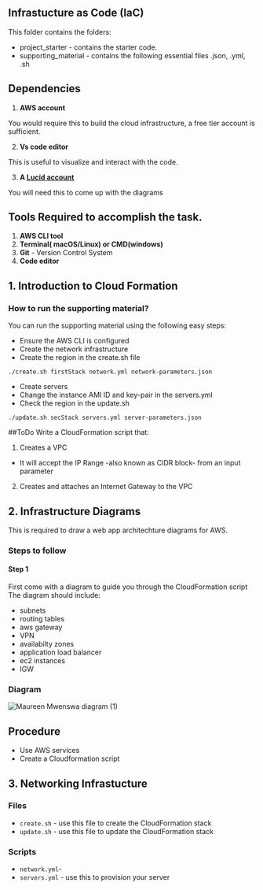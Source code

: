 ## Infrastucture as Code (IaC)

This folder contains the folders:
*  project_starter - contains the starter code.
*  supporting_material - contains the following essential files .json, .yml, .sh 

## Dependencies

1. **AWS account**


You would require this to build the cloud infrastructure, a free tier account is sufficient.

2. **Vs code editor**

This is useful to visualize and interact with the code.

3. **A [Lucid account](https://www.lucidchart.com)** 

You will need this to come up with the diagrams

## Tools Required to accomplish the task.

1. **AWS CLI tool**
2. **Terminal( macOS/Linux) or CMD(windows)**
3. **Git** - Version Control System
4. **Code editor**


## 1. Introduction to Cloud Formation

### How to run the supporting material?

You can run the supporting material using the following easy steps:

- Ensure the AWS CLI is configured
- Create the network infrastructure 
- Create the region in the create.sh file
```
./create.sh firstStack network.yml network-parameters.json
```

- Create servers
- Change the instance AMI ID and key-pair in the servers.yml
- Check the region in the update.sh
```
./update.sh secStack servers.yml server-parameters.json
```
##ToDo
Write a CloudFormation script that:

1. Creates a VPC

- It will accept the IP Range -also known as CIDR block- from an input parameter

2. Creates and attaches an Internet Gateway to the VPC


## 2. Infrastructure Diagrams

This is required to draw a web app architechture diagrams for AWS.

### Steps to follow
 
#### Step 1

First come with a diagram to guide you through the CloudFormation script
The diagram should include:
- subnets
- routing tables
- aws gateway
- VPN
- availabilty zones
- application load balancer 
- ec2 instances
- IGW

### Diagram
        
![Maureen Mwenswa diagram (1)](https://user-images.githubusercontent.com/84717663/187095613-d9d4004e-b6cf-448a-8cdc-4c0a7a79e2a2.jpeg)



## Procedure

* Use AWS services
* Create a Cloudformation script  

## 3. Networking Infrastucture

### Files

* `create.sh` - use this file to create the CloudFormation stack
* `update.sh` - use this file to update the CloudFormation stack

### Scripts
* `network.yml`-
* `servers.yml` - use this to provision your server
